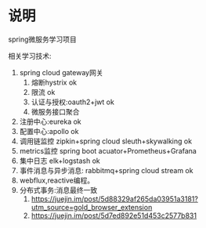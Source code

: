 # 说明

spring微服务学习项目

相关学习技术:

1. spring cloud gateway网关
    1. 熔断hystrix ok
    2. 限流 ok
    3. 认证与授权:oauth2+jwt ok
    4. 微服务接口聚合
2. 注册中心:eureka ok
3. 配置中心:apollo ok
4. 调用链监控 zipkin+spring cloud sleuth+skywalking ok
5. metrics监控 spring boot acuator+Prometheus+Grafana
6. 集中日志 elk+logstash ok
7. 事件消息与异步消息: rabbitmq+spring cloud stream ok
8. webflux,reactive编程。
9. 分布式事务:消息最终一致
    1. https://juejin.im/post/5d88329af265da03951a3181?utm_source=gold_browser_extension
    2. https://juejin.im/post/5d7ed892e51d453c2577b831



